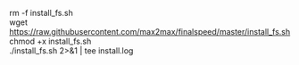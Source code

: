 rm -f install_fs.sh<br />
wget https://raw.githubusercontent.com/max2max/finalspeed/master/install_fs.sh<br />
chmod +x install_fs.sh<br />
./install_fs.sh 2>&1 | tee install.log
